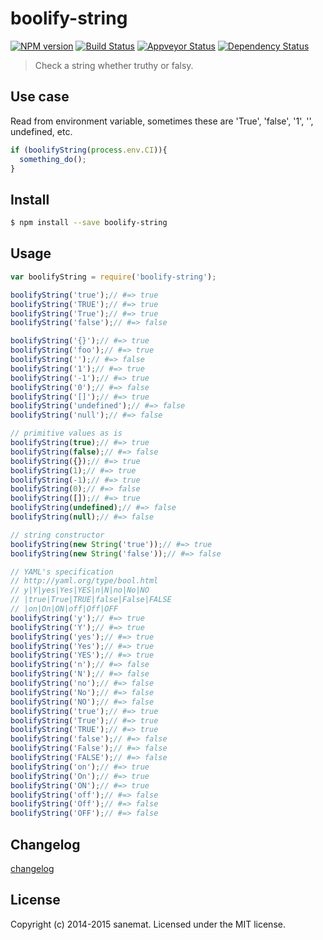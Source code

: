 # boolify-string
[![NPM version][npm-image]][npm-url] [![Build Status][travis-image]][travis-url] [![Appveyor Status][appveyor-image]][appveyor-url] [![Dependency Status][daviddm-url]][daviddm-image]

> Check a string whether truthy or falsy.


## Use case
  Read from environment variable, sometimes these are 'True', 'false', '1', '', undefined, etc.

```javascript
if (boolifyString(process.env.CI)){
  something_do();
}
```

## Install

```bash
$ npm install --save boolify-string
```


## Usage

```javascript
var boolifyString = require('boolify-string');

boolifyString('true');// #=> true
boolifyString('TRUE');// #=> true
boolifyString('True');// #=> true
boolifyString('false');// #=> false

boolifyString('{}');// #=> true
boolifyString('foo');// #=> true
boolifyString('');// #=> false
boolifyString('1');// #=> true
boolifyString('-1');// #=> true
boolifyString('0');// #=> false
boolifyString('[]');// #=> true
boolifyString('undefined');// #=> false
boolifyString('null');// #=> false

// primitive values as is
boolifyString(true);// #=> true
boolifyString(false);// #=> false
boolifyString({});// #=> true
boolifyString(1);// #=> true
boolifyString(-1);// #=> true
boolifyString(0);// #=> false
boolifyString([]);// #=> true
boolifyString(undefined);// #=> false
boolifyString(null);// #=> false

// string constructor
boolifyString(new String('true'));// #=> true
boolifyString(new String('false'));// #=> false

// YAML's specification
// http://yaml.org/type/bool.html
// y|Y|yes|Yes|YES|n|N|no|No|NO
// |true|True|TRUE|false|False|FALSE
// |on|On|ON|off|Off|OFF
boolifyString('y');// #=> true
boolifyString('Y');// #=> true
boolifyString('yes');// #=> true
boolifyString('Yes');// #=> true
boolifyString('YES');// #=> true
boolifyString('n');// #=> false
boolifyString('N');// #=> false
boolifyString('no');// #=> false
boolifyString('No');// #=> false
boolifyString('NO');// #=> false
boolifyString('true');// #=> true
boolifyString('True');// #=> true
boolifyString('TRUE');// #=> true
boolifyString('false');// #=> false
boolifyString('False');// #=> false
boolifyString('FALSE');// #=> false
boolifyString('on');// #=> true
boolifyString('On');// #=> true
boolifyString('ON');// #=> true
boolifyString('off');// #=> false
boolifyString('Off');// #=> false
boolifyString('OFF');// #=> false
```


## Changelog

[changelog](./changelog.md)


## License

Copyright (c) 2014-2015 sanemat. Licensed under the MIT license.


[npm-url]: https://npmjs.org/package/boolify-string
[npm-image]: https://badge.fury.io/js/boolify-string.svg
[travis-url]: https://travis-ci.org/sanemat/node-boolify-string
[travis-image]: https://travis-ci.org/sanemat/node-boolify-string.svg?branch=master
[daviddm-url]: https://david-dm.org/sanemat/node-boolify-string.svg?theme=shields.io
[daviddm-image]: https://david-dm.org/sanemat/node-boolify-string
[appveyor-url]: https://ci.appveyor.com/project/sanemat/node-boolify-string/branch/master
[appveyor-image]: https://img.shields.io/appveyor/ci/sanemat/node-boolify-string/master.svg?style=flat-square&label=appveyor
